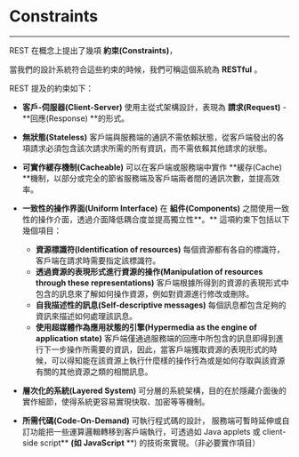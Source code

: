# Constraints

---

REST 在概念上提出了幾項 **約束\(Constraints\)**，

當我們的設計系統符合這些約束的時候，我們可稱這個系統為 **RESTful** 。

REST 提及的約束如下：

* **客戶-伺服器\(Client-Server\)**
  使用主從式架構設計，表現為 **請求\(Request\)** - **回應\(Response\) **的形式。

* **無狀態\(Stateless\)**
  客戶端與服務端的通訊不需依賴狀態，從客戶端發出的各項請求必須包含該次請求所需的所有資訊，而不需依賴其他請求的狀態。

* **可實作緩存機制\(Cacheable\)**
  可以在客戶端或服務端中實作 **緩存\(Cache\) **機制，以部分或完全的節省服務端及客戶端兩者間的通訊次數，並提高效率。

* **一致性的操作界面\(Uniform Interface\)**
  在 **組件\(Components\)** 之間使用一致性的操作介面，透過介面降低耦合度並提高獨立性**。**
  這項約束下包括以下幾個項目：

  * **資源標識符\(Identification of resources\)**
    每個資源都有各自的標識符，客戶端在請求時需要指定該標識符。
  * **透過資源的表現形式進行資源的操作\(Manipulation of resources through these representations\)**
    客戶端根據所得到的資源的表現形式中包含的訊息來了解如何操作資源，例如對資源進行修改或刪除。
  * **自我描述性的訊息\(Self-descriptive messages\)**
    每個訊息都包含足夠的資訊來描述如何處理該訊息。
  * **使用超媒體作為應用狀態的引擎\(Hypermedia as the engine of application state\)**
    客戶端僅通過服務端的回應中所包含的訊息即得到進行下一步操作所需要的資訊，因此，當客戶端獲取資源的表現形式的時候，可以得知能在該資源上執行什麼樣的操作行為或是如何存取與該資源有關的其他資源之類的相關訊息。


* **層次化的系統\(Layered System\)**
  可分層的系統架構，目的在於隱藏介面後的實作細節，使得系統更容易實現快取、加密等等機制。

* **所需代碼\(Code-On-Demand\)**
  可執行程式碼的設計， 服務端可暫時延伸或自訂功能把一些運算邏輯轉移到客戶端執行，可透過如 Java applets 或 client-side script** **\(如 JavaScript** **\) 的技術來實現。（非必要實作項目）


